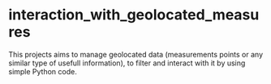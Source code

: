 # interaction_with_geolocated_measures
This projects aims to manage geolocated data (measurements points or any similar type of usefull information), to filter and interact with it by using simple Python code.
